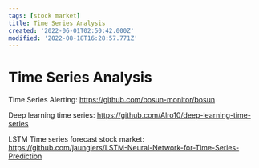```yaml
---
tags: [stock market]
title: Time Series Analysis
created: '2022-06-01T02:50:42.000Z'
modified: '2022-08-18T16:28:57.771Z'
---
```


# Time Series Analysis

Time Series Alerting:
https://github.com/bosun-monitor/bosun

Deep learning time series:
https://github.com/Alro10/deep-learning-time-series

LSTM Time series forecast stock market:
https://github.com/jaungiers/LSTM-Neural-Network-for-Time-Series-Prediction
